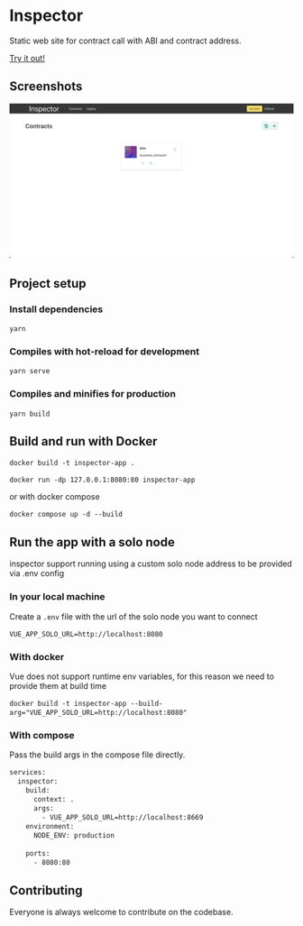# Inspector

Static web site for contract call with ABI and contract address.

[Try it out!](https://inspector.vecha.in/#/)

## Screenshots

![Homepage](./screenshots/homepage.png)

## Project setup

### Install dependencies

```
yarn
```

### Compiles with hot-reload for development

```
yarn serve
```

### Compiles and minifies for production

```
yarn build
```

## Build and run with Docker

```
docker build -t inspector-app .
```

```
docker run -dp 127.0.0.1:8080:80 inspector-app
```

or with docker compose

```
docker compose up -d --build
```

## Run the app with a solo node 

inspector support running using a custom solo node address to be provided via .env config

### In your local machine 

Create a `.env` file with the url of the solo node you want to connect

```
VUE_APP_SOLO_URL=http://localhost:8080
```

### With docker 

Vue does not support runtime env variables, for this reason we need to provide them at build time

```
docker build -t inspector-app --build-arg="VUE_APP_SOLO_URL=http://localhost:8080"
```

### With compose 

Pass the build args in the compose file directly. 

```
services:
  inspector:
    build:
      context: .
      args:
        - VUE_APP_SOLO_URL=http://localhost:8669
    environment:
      NODE_ENV: production
    
    ports:
      - 8080:80
```

## Contributing

Everyone is always welcome to contribute on the codebase.
